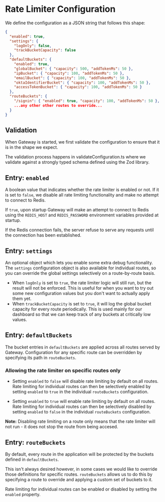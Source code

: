 # Rate Limiter Configuration

We define the configuration as a JSON string that follows this shape:

```json
{
  "enabled": true,
  "settings": {
    "logOnly": false,
    "trackBucketCapacity": false
  },
  "defaultBuckets": {
    "enabled": true,
    "globalBucket": { "capacity": 500, "addTokenMs": 50 },
    "ipBucket": { "capacity": 100, "addTokenMs": 50 },
    "emailBucket": { "capacity": 100, "addTokenMs": 50 },
    "oktaIdentifierBucket": { "capacity": 100, "addTokenMs": 50 },
    "accessTokenBucket": { "capacity": 100, "addTokenMs": 50 }
  },
  "routeBuckets": {
    "/signin": { "enabled": true, "capacity": 100, "addTokenMs": 50 },
    ...any other other routes to override...
  }
}
```

## Validation

When Gateway is started, we first validate the configuration to ensure that it is in the shape we expect.

The validation process happens in validateConfiguration.ts where we validate against a strongly typed schema defined using the Zod library.

## Entry: `enabled`

A boolean value that indicates whether the rate limiter is enabled or not. If it is set to `false`, we disable all rate limiting functionality and make no attempt to connect to Redis.

If `true`, upon startup Gateway will make an attempt to connect to Redis using the `REDIS_HOST` and `REDIS_PASSWORD` environment variables provided at startup.

If the Redis connection fails, the server refuse to serve any requests until the connection has been established.

## Entry: `settings`

An optional object which lets you enable some extra debug functionality.
The `settings` configuration object is also available for individual routes, so you can override the global settings selectively on a route-by-route basis.

- When `logOnly` is set to `true`, the rate limiter logic will still run, but the result will not be enforced. This is useful for when you want to try out some new configuration values but you don't want to actually apply them yet.
- When `trackBucketCapacity` is set to `true`, it will log the global bucket capacity for every route periodically. This is used mainly for our dashboard so that we can keep track of any buckets at critically low values.

## Entry: `defaultBuckets`

The bucket entries in `defaultBuckets` are applied across all routes served by Gateway. Configuration for any specific route can be overridden by specifying its path in `routeBuckets`.

### Allowing the rate limiter on specific routes only

- Setting `enabled` to `false` will disable rate limiting by default on all routes. Rate limiting for individual routes can then be selectively enabled by setting `enabled` to `true` in the individual `routeBuckets` configuration.

- Setting `enabled` to `true` will enable rate limiting by default on all routes. Rate limiting for individual routes can then be selectively disabled by setting `enabled` to `false` in the individual `routeBuckets` configuration.

**Note:** Disabling rate limiting on a route only means that the rate limiter will not run - it does not stop the route from being accesed.

## Entry: `routeBuckets`

By default, every route in the application will be protected by the buckets defined in `defaultBuckets`.

This isn't always desired however, in some cases we would like to override those definitions for specific routes. `routeBuckets` allows us to do this by specifying a route to override and applying a custom set of buckets to it.

Rate limiting for individual routes can be enabled or disabled by setting the `enabled` property.
